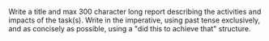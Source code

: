Write a title and max 300 character long report describing the activities and impacts of the task(s). Write in the imperative, using past tense exclusively, and as concisely as possible, using a "did this to achieve that" structure. 
